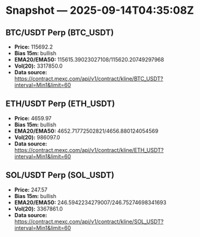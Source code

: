 # Snapshot — 2025-09-14T04:35:08Z

## BTC/USDT Perp (BTC_USDT)
- **Price:** 115692.2
- **Bias 15m:** bullish
- **EMA20/EMA50:** 115615.39023027108/115620.20749297968
- **Vol(20):** 3317850.0
- **Data source:** https://contract.mexc.com/api/v1/contract/kline/BTC_USDT?interval=Min1&limit=60

## ETH/USDT Perp (ETH_USDT)
- **Price:** 4659.97
- **Bias 15m:** bullish
- **EMA20/EMA50:** 4652.71772502821/4656.880124054569
- **Vol(20):** 986097.0
- **Data source:** https://contract.mexc.com/api/v1/contract/kline/ETH_USDT?interval=Min1&limit=60

## SOL/USDT Perp (SOL_USDT)
- **Price:** 247.57
- **Bias 15m:** bullish
- **EMA20/EMA50:** 246.5942234279007/246.75274698341693
- **Vol(20):** 3367861.0
- **Data source:** https://contract.mexc.com/api/v1/contract/kline/SOL_USDT?interval=Min1&limit=60
